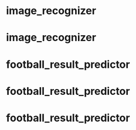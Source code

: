 # image_recognizer
# image_recognizer
# football_result_predictor
# football_result_predictor
# football_result_predictor
